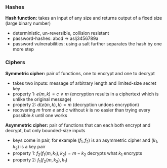 ### Hashes

**Hash function:** takes an input of any size and returns output of a fixed size (large binary number)
- deterministic, un-reversible, collision resistant
- password-hashes: abcd -> aslj3456789a
- password vulnerabilities: using a salt further separates the hash by one more step

### Ciphers

**Symmetric cipher:** pair of functions, one to encrypt and one to decrypt
- takes two inputs: message of arbitrary length and limited-size secret key
- property 1: $e(m,k) = c \neq m$ (encryption results in a ciphertext which is unlike the original message)
- property 2: $d(e(m,k),k) = m$ (decryption undoes encryption)
- recovering $m$ from $e$ and $c$ without $k$ is no easier than trying every possible $k$ until one works

**Asymmetric cipher:** pair of functions that can each both encrypt and decrypt, but only bounded-size inputs
- keys come in pair, for example $(f_1, f_2)$ is an asymmetric cipher and $(k_1, k_2)$ is a key pair
- property 1: $f_2(f_1(m, k_1),k_2) = m - k_2$ decrypts what $k_1$ encrypts
- property 2: $f_1(f_2(m,k_2), k_1)$ 



